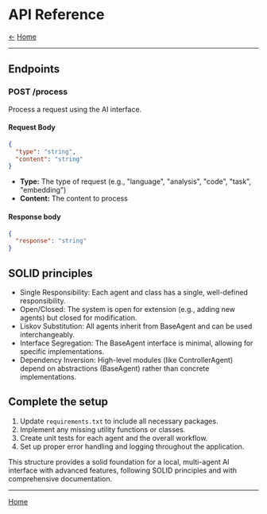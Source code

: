 # API Reference

[<-](functions.md) [Home](index.md)

---

## Endpoints

### POST /process

Process a request using the AI interface.

#### Request Body

```json
{
  "type": "string",
  "content": "string"
}
```

- **Type:** The type of request (e.g., "language", "analysis", "code", "task", "embedding")
- **Content:** The content to process

#### Response body

```json
{
  "response": "string"
}
```

## SOLID principles

- Single Responsibility: Each agent and class has a single, well-defined responsibility.
- Open/Closed: The system is open for extension (e.g., adding new agents) but closed for modification.
- Liskov Substitution: All agents inherit from BaseAgent and can be used interchangeably.
- Interface Segregation: The BaseAgent interface is minimal, allowing for specific implementations.
- Dependency Inversion: High-level modules (like ControllerAgent) depend on abstractions (BaseAgent) rather than concrete implementations.

## Complete the setup

1. Update `requirements.txt` to include all necessary packages.
2. Implement any missing utility functions or classes.
3. Create unit tests for each agent and the overall workflow.
4. Set up proper error handling and logging throughout the application.

This structure provides a solid foundation for a local, multi-agent AI interface with advanced features, following SOLID principles and with comprehensive documentation.

---

[Home](index.md)

